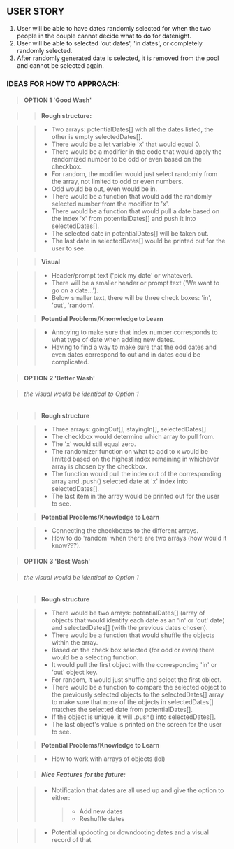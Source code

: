 ## USER STORY

1. User will be able to have dates randomly selected for when the two people in the couple cannot decide what to do for datenight.
2. User will be able to selected 'out dates', 'in dates', or completely randomly selected.
3. After randomly generated date is selected, it is removed from the pool and cannot be selected again.

### IDEAS FOR HOW TO APPROACH:

> #### OPTION 1 'Good Wash'

> > **Rough structure:**

> > - Two arrays: potentialDates[] with all the dates listed, the other is empty selectedDates[].
> > - There would be a let variable 'x' that would equal 0.
> > - There would be a modifier in the code that would apply the randomized number to be odd or even based on the checkbox.
> > - For random, the modifier would just select randomly from the array, not limited to odd or even numbers.
> > - Odd would be out, even would be in.
> > - There would be a function that would add the randomly selected number from the modifier to 'x'.
> > - There would be a function that would pull a date based on the index 'x' from potentialDates[] and push it into selectedDates[].
> > - The selected date in potentialDates[] will be taken out.
> > - The last date in selectedDates[] would be printed out for the user to see.

> > **Visual**

> > - Header/prompt text ('pick my date' or whatever).
> > - There will be a smaller header or prompt text ('We want to go on a date...').
> > - Below smaller text, there will be three check boxes: 'in', 'out', 'random'.

> > **Potential Problems/Knonwledge to Learn**

> > - Annoying to make sure that index number corresponds to what type of date when adding new dates.
> > - Having to find a way to make sure that the odd dates and even dates correspond to out and in dates could be complicated.

> #### OPTION 2 'Better Wash'

> ###### _the visual would be identical to Option 1_

> > **Rough structure**

> > - Three arrays: goingOut[], stayingIn[], selectedDates[].
> > - The checkbox would determine which array to pull from.
> > - The 'x' would still equal zero.
> > - The randomizer function on what to add to x would be limited based on
> >   the highest index remaining in whichever array is chosen by the checkbox.
> > - The function would pull the index out of the corresponding array and .push() selected date at 'x' index into selectedDates[].
> > - The last item in the array would be printed out for the user to see.

> > **Potential Problems/Knowledge to Learn**

> > - Connecting the checkboxes to the different arrays.
> > - How to do 'random' when there are two arrays (how would it know???).

> #### OPTION 3 'Best Wash'

> ###### _the visual would be identical to Option 1_

> > **Rough structure**

> > - There would be two arrays: potentialDates[] (array of objects that would identify each date as an 'in' or 'out' date)
> >   and selectedDates[] (with the previous dates chosen).
> > - There would be a function that would shuffle the objects within the array.
> > - Based on the check box selected (for odd or even) there would be a selecting function.
> > - It would pull the first object with the corresponding 'in' or 'out' object key.
> > - For random, it would just shuffle and select the first object.
> > - There would be a function to compare the selected object to the previously selected objects to the selectedDates[]
> >   array to make sure that none of the objects in selectedDates[] matches the selected date from potentialDates[].
> > - If the object is unique, it will .push() into selectedDates[].
> > - The last object's value is printed on the screen for the user to see.

> > **Potential Problems/Knowledge to Learn**

> > - How to work with arrays of objects (lol)

> > #### _Nice Features for the future:_

> > - Notification that dates are all used up and give the option to either:
> >   > - Add new dates
> >   > - Reshuffle dates

> > - Potential updooting or downdooting dates and a visual record of that
